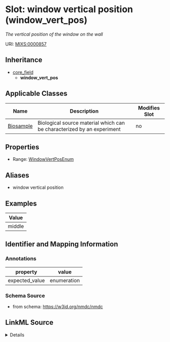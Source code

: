 # Slot: window vertical position (window_vert_pos)


_The vertical position of the window on the wall_



URI: [MIXS:0000857](https://w3id.org/mixs/0000857)




## Inheritance

* [core_field](core_field.md)
    * **window_vert_pos**





## Applicable Classes

| Name | Description | Modifies Slot |
| --- | --- | --- |
[Biosample](Biosample.md) | Biological source material which can be characterized by an experiment |  no  |







## Properties

* Range: [WindowVertPosEnum](WindowVertPosEnum.md)



## Aliases


* window vertical position




## Examples

| Value |
| --- |
| middle |

## Identifier and Mapping Information





### Annotations

| property | value |
| --- | --- |
| expected_value | enumeration || occurrence | 1 |



### Schema Source


* from schema: https://w3id.org/nmdc/nmdc




## LinkML Source

<details>
```yaml
name: window_vert_pos
annotations:
  expected_value:
    tag: expected_value
    value: enumeration
  occurrence:
    tag: occurrence
    value: '1'
description: The vertical position of the window on the wall
title: window vertical position
examples:
- value: middle
from_schema: https://w3id.org/nmdc/nmdc
aliases:
- window vertical position
rank: 1000
is_a: core field
slot_uri: MIXS:0000857
multivalued: false
alias: window_vert_pos
domain_of:
- Biosample
range: window_vert_pos_enum

```
</details>